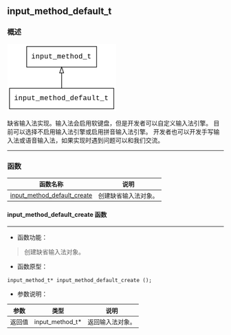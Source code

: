 ## input\_method\_default\_t
### 概述
![image](images/input_method_default_t_0.png)

缺省输入法实现。输入法会启用软键盘，但是开发者可以自定义输入法引擎。
目前可以选择不启用输入法引擎或启用拼音输入法引擎。
开发者也可以开发手写输入法或语音输入法，如果实现时遇到问题可以和我们交流。

----------------------------------
### 函数
<p id="input_method_default_t_methods">

| 函数名称 | 说明 | 
| -------- | ------------ | 
| <a href="#input_method_default_t_input_method_default_create">input\_method\_default\_create</a> | 创建缺省输入法对象。 |
#### input\_method\_default\_create 函数
-----------------------

* 函数功能：

> <p id="input_method_default_t_input_method_default_create">创建缺省输入法对象。


* 函数原型：

```
input_method_t* input_method_default_create ();
```

* 参数说明：

| 参数 | 类型 | 说明 |
| -------- | ----- | --------- |
| 返回值 | input\_method\_t* | 返回输入法对象。 |
